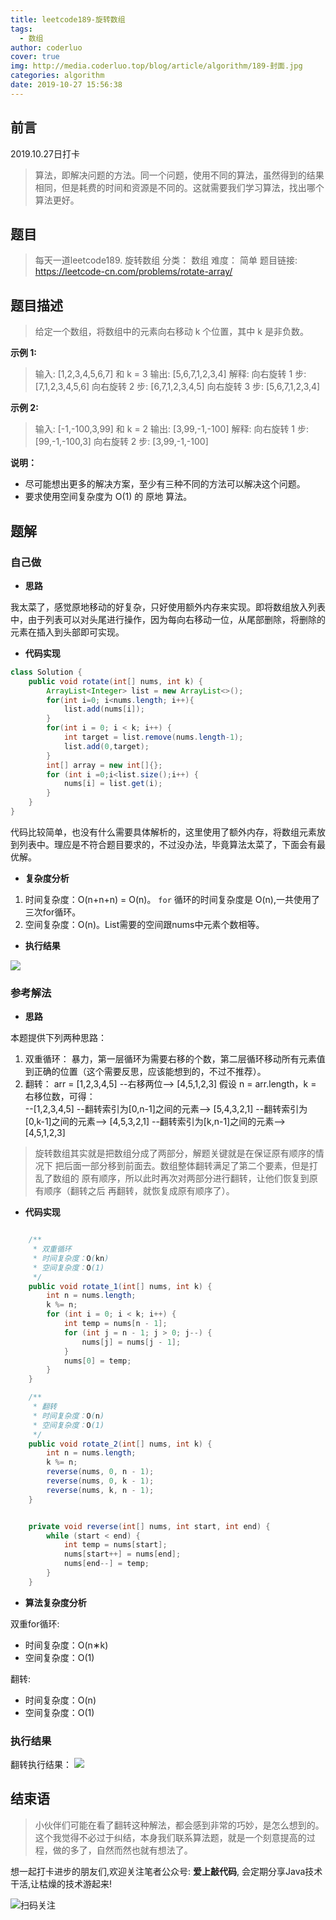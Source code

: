 ```yaml
---
title: leetcode189-旋转数组
tags:
  - 数组
author: coderluo
cover: true
img: http://media.coderluo.top/blog/article/algorithm/189-封面.jpg
categories: algorithm
date: 2019-10-27 15:56:38
---
```





## 前言

2019.10.27日打卡

> 算法，即解决问题的方法。同一个问题，使用不同的算法，虽然得到的结果相同，但是耗费的时间和资源是不同的。这就需要我们学习算法，找出哪个算法更好。


## 题目

> 每天一道leetcode189. 旋转数组
> 分类： 数组
> 难度： 简单
> 题目链接: https://leetcode-cn.com/problems/rotate-array/


## 题目描述
> 给定一个数组，将数组中的元素向右移动 k 个位置，其中 k 是非负数。


**示例 1:**
> 输入: [1,2,3,4,5,6,7] 和 k = 3
输出: [5,6,7,1,2,3,4]
解释:
向右旋转 1 步: [7,1,2,3,4,5,6]
向右旋转 2 步: [6,7,1,2,3,4,5]
向右旋转 3 步: [5,6,7,1,2,3,4]


**示例 2:**
> 输入: [-1,-100,3,99] 和 k = 2
输出: [3,99,-1,-100]
解释: 
向右旋转 1 步: [99,-1,-100,3]
向右旋转 2 步: [3,99,-1,-100]


**说明：**

- 尽可能想出更多的解决方案，至少有三种不同的方法可以解决这个问题。
- 要求使用空间复杂度为 O(1) 的 原地 算法。




## 题解

### 自己做


- **思路**

我太菜了，感觉原地移动的好复杂，只好使用额外内存来实现。即将数组放入列表中，由于列表可以对头尾进行操作，因为每向右移动一位，从尾部删除，将删除的元素在插入到头部即可实现。

- **代码实现**

```java
class Solution {
    public void rotate(int[] nums, int k) {
        ArrayList<Integer> list = new ArrayList<>();
        for(int i=0; i<nums.length; i++){
            list.add(nums[i]);
        }
        for(int i = 0; i < k; i++) {
            int target = list.remove(nums.length-1);
            list.add(0,target);
        }
        int[] array = new int[]{};
        for (int i =0;i<list.size();i++) {
            nums[i] = list.get(i);
        }
    }
}
```

代码比较简单，也没有什么需要具体解析的，这里使用了额外内存，将数组元素放到列表中。理应是不符合题目要求的，不过没办法，毕竟算法太菜了，下面会有最优解。

- **复杂度分析**

1. 时间复杂度：O(n+n+n) = O(n)。 `for` 循环的时间复杂度是 O(n),一共使用了三次for循环。
2. 空间复杂度：O(n)。List需要的空间跟nums中元素个数相等。



- **执行结果**


![](http://media.coderluo.top/blog/articleleetcode189-1.png)


### 参考解法

- **思路** 

本题提供下列两种思路：

1. 双重循环：
暴力，第一层循环为需要右移的个数，第二层循环移动所有元素值到正确的位置（这个需要反思，应该能想到的，不过不推荐）。
2. 翻转：
arr = [1,2,3,4,5] --右移两位--> [4,5,1,2,3] 
假设 n = arr.length，k = 右移位数，可得：  
    --[1,2,3,4,5] --翻转索引为[0,n-1]之间的元素--> [5,4,3,2,1] 
    --翻转索引为[0,k-1]之间的元素--> [4,5,3,2,1] 
    --翻转索引为[k,n-1]之间的元素--> [4,5,1,2,3]
                 
> 旋转数组其实就是把数组分成了两部分，解题关键就是在保证原有顺序的情况下
把后面一部分移到前面去。数组整体翻转满足了第二个要素，但是打乱了数组的
原有顺序，所以此时再次对两部分进行翻转，让他们恢复到原有顺序（翻转之后
再翻转，就恢复成原有顺序了）。


- **代码实现**

```java

    /**
     * 双重循环
     * 时间复杂度：O(kn)
     * 空间复杂度：O(1)
     */
    public void rotate_1(int[] nums, int k) {
        int n = nums.length;
        k %= n;
        for (int i = 0; i < k; i++) {
            int temp = nums[n - 1];
            for (int j = n - 1; j > 0; j--) {
                nums[j] = nums[j - 1];
            }
            nums[0] = temp;
        }
    }

    /**
     * 翻转
     * 时间复杂度：O(n)
     * 空间复杂度：O(1)
     */
    public void rotate_2(int[] nums, int k) {
        int n = nums.length;
        k %= n;
        reverse(nums, 0, n - 1);
        reverse(nums, 0, k - 1);
        reverse(nums, k, n - 1);
    }


    private void reverse(int[] nums, int start, int end) {
        while (start < end) {
            int temp = nums[start];
            nums[start++] = nums[end];
            nums[end--] = temp;
        }
    }
```


- **算法复杂度分析**

双重for循环:
- 时间复杂度：O(n∗k)
- 空间复杂度：O(1)

翻转:
- 时间复杂度：O(n)
- 空间复杂度：O(1)


### 执行结果

翻转执行结果：
![](http://media.coderluo.top/blog/article/algorithm/leetcode189-2.png)


## 结束语

> 小伙伴们可能在看了翻转这种解法，都会感到非常的巧妙，是怎么想到的。这个我觉得不必过于纠结，本身我们联系算法题，就是一个刻意提高的过程，做的多了，自然而然也就有想法了。

想一起打卡进步的朋友们,欢迎关注笔者公众号: **爱上敲代码**, 会定期分享Java技术干活,让枯燥的技术游起来!

![扫码关注](http://media.coderluo.top/blog/article/wechar-erweima/最新关注引导.png)